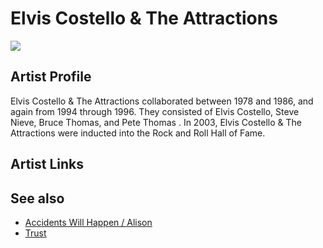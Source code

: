 # Elvis Costello & The Attractions

![](../../asssets/artists/Elvis_Costello_and_The_Attractions.png)

## Artist Profile

Elvis Costello & The Attractions collaborated between 1978 and 1986, and again from 1994 through 1996. They consisted of Elvis Costello, Steve Nieve, Bruce Thomas, and Pete Thomas . 
In 2003, Elvis Costello & The Attractions were inducted into the Rock and Roll Hall of Fame.

## Artist Links



## See also

- [Accidents Will Happen / Alison](Elvis_Costello_and_The_Attractions-Accidents_Will_Happen_-_Alison.md)
- [Trust](Elvis_Costello_and_The_Attractions-Trust.md)

